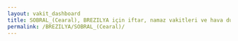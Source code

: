 ```yaml
---
layout: vakit_dashboard
title: SOBRAL_(Cearal), BREZILYA için iftar, namaz vakitleri ve hava durumu - ilçe/eyalet seç
permalink: /BREZILYA/SOBRAL_(Cearal)/
---
```


<script type="text/javascript">
  var GLOBAL_COUNTRY = 'BREZILYA';
  var GLOBAL_CITY = 'SOBRAL_(Cearal)';
  var GLOBAL_STATE = '';
  var lat = 72;
  var lon = 21;
</script>
